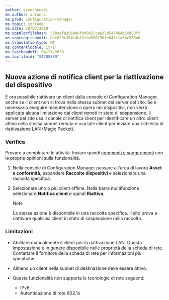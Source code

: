 ```yaml
---
author: aczechowski
ms.author: aaroncz
ms.prod: configuration-manager
ms.topic: include
ms.date: 10/03/2018
ms.openlocfilehash: 51beafe286eb8f0d8425cae35d547d64b1cb88fc
ms.sourcegitcommit: bbf820c35414bf2cba356f30fe047c1a34c5384d
ms.translationtype: HT
ms.contentlocale: it-IT
ms.lasthandoff: 04/21/2020
ms.locfileid: "81705889"
---
```

## <a name="new-client-notification-action-to-wake-up-device"></a><a name="bkmk_wakeup"></a> Nuova azione di notifica client per la riattivazione del dispositivo
<!--1317364-->

È ora possibile riattivare un client dalla console di Configuration Manager, anche se il client non si trova nella stessa subnet del server del sito. Se è necessario eseguire manutenzione o query nei dispositivi, non verrà applicata alcuna limitazione dai client remoti in stato di sospensione. Il server del sito usa il canale di notifica client per identificare un altro client attivo nella stessa subnet remota e usa tale client per inviare una richiesta di riattivazione LAN (Magic Packet).


### <a name="try-it-out"></a>Verifica

Provare a completare le attività. Inviare quindi [commenti e suggerimenti](../../../understand/find-help.md#product-feedback) con le proprie opinioni sulla funzionalità.

1. Nella console di Configuration Manager passare all'area di lavoro **Asset e conformità**, espandere **Raccolte dispositivi** e selezionare una raccolta specifica.  

2. Selezionare uno o più client offline. Nella barra multifunzione selezionare **Notifica client** e quindi **Riattiva**.  

    > [!Note]  
    > La stessa azione è disponibile in una raccolta specifica. Il sito prova a riattivare qualsiasi client in stato di sospensione nella raccolta.  


### <a name="limitations"></a>Limitazioni

- Abilitare manualmente il client per la riattivazione LAN. Questa impostazione è in genere disponibile nelle proprietà della scheda di rete. Contattare il fornitore della scheda di rete per informazioni più specifiche.  

- Almeno un client nella subnet di destinazione deve essere attivo. 

- Questa funzionalità non supporta le tecnologie di rete seguenti:  
    - IPv6
    - Autenticazione di rete 802.1x 


